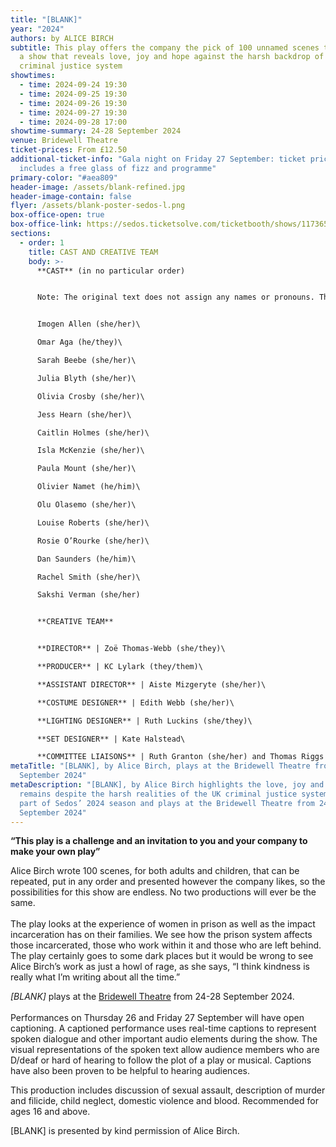 ```yaml
---
title: "[BLANK]"
year: "2024"
authors: by ALICE BIRCH
subtitle: This play offers the company the pick of 100 unnamed scenes to create
  a show that reveals love, joy and hope against the harsh backdrop of the UK
  criminal justice system
showtimes:
  - time: 2024-09-24 19:30
  - time: 2024-09-25 19:30
  - time: 2024-09-26 19:30
  - time: 2024-09-27 19:30
  - time: 2024-09-28 17:00
showtime-summary: 24-28 September 2024
venue: Bridewell Theatre
ticket-prices: From £12.50
additional-ticket-info: "Gala night on Friday 27 September: ticket price
  includes a free glass of fizz and programme"
primary-color: "#aea809"
header-image: /assets/blank-refined.jpg
header-image-contain: false
flyer: /assets/blank-poster-sedos-l.png
box-office-open: true
box-office-link: https://sedos.ticketsolve.com/ticketbooth/shows/1173657620
sections:
  - order: 1
    title: CAST AND CREATIVE TEAM
    body: >-
      **CAST** (in no particular order) 


      Note: The original text does not assign any names or pronouns. This gives the cast the exciting chance to build their own character based on the scenes selected by our director. 


      Imogen Allen (she/her)\

      Omar Aga (he/they)\

      Sarah Beebe (she/her)\

      Julia Blyth (she/her)\

      Olivia Crosby (she/her)\

      Jess Hearn (she/her)\

      Caitlin Holmes (she/her)\

      Isla McKenzie (she/her)\

      Paula Mount (she/her)\

      Olivier Namet (he/him)\

      Olu Olasemo (she/her)\

      Louise Roberts (she/her)\

      Rosie O’Rourke (she/her)\

      Dan Saunders (he/him)\

      Rachel Smith (she/her)\

      Sakshi Verman (she/her)


      **CREATIVE TEAM**


      **DIRECTOR** | Zoë Thomas-Webb (she/they)\

      **PRODUCER** | KC Lylark (they/them)\

      **ASSISTANT DIRECTOR** | Aiste Mizgeryte (she/her)\

      **COSTUME DESIGNER** | Edith Webb (she/her)\

      **LIGHTING DESIGNER** | Ruth Luckins (she/they)\

      **SET DESIGNER** | Kate Halstead\

      **COMMITTEE LIAISONS** | Ruth Granton (she/her) and Thomas Riggs (he/him)
metaTitle: "[BLANK], by Alice Birch, plays at the Bridewell Theatre from 24-28
  September 2024"
metaDescription: "[BLANK], by Alice Birch highlights the love, joy and hope that
  remains despite the harsh realities of the UK criminal justice system. It is
  part of Sedos’ 2024 season and plays at the Bridewell Theatre from 24-28
  September 2024"
---
```

**“This play is a challenge and an invitation to you and your company to make your own play”**

Alice Birch wrote 100 scenes, for both adults and children, that can be repeated, put in any order and presented however the company likes, so the possibilities for this show are endless. No two productions will ever be the same.\
\
The play looks at the experience of women in prison as well as the impact incarceration has on their families. We see how the prison system affects those incarcerated, those who work within it and those who are left behind. The play certainly goes to some dark places but it would be wrong to see Alice Birch’s work as just a howl of rage, as she says, “I think kindness is really what I’m writing about all the time.” 

*\[﻿BLANK]* plays at the [Bridewell Theatre](https://www.sedos.co.uk/venues/bridewell) from 24-28 September 2024.\
\
Performances on Thursday 26 and Friday 27 September will have open captioning. A captioned performance uses real-time captions to represent spoken dialogue and other important audio elements during the show. The visual representations of the spoken text allow audience members who are D/deaf or hard of hearing to follow the plot of a play or musical. Captions have also been proven to be helpful to hearing audiences.

This production includes discussion of sexual assault, description of murder and filicide, child neglect, domestic violence and blood. Recommended for ages 16 and above.

\[﻿BLANK] is presented by kind permission of Alice Birch.